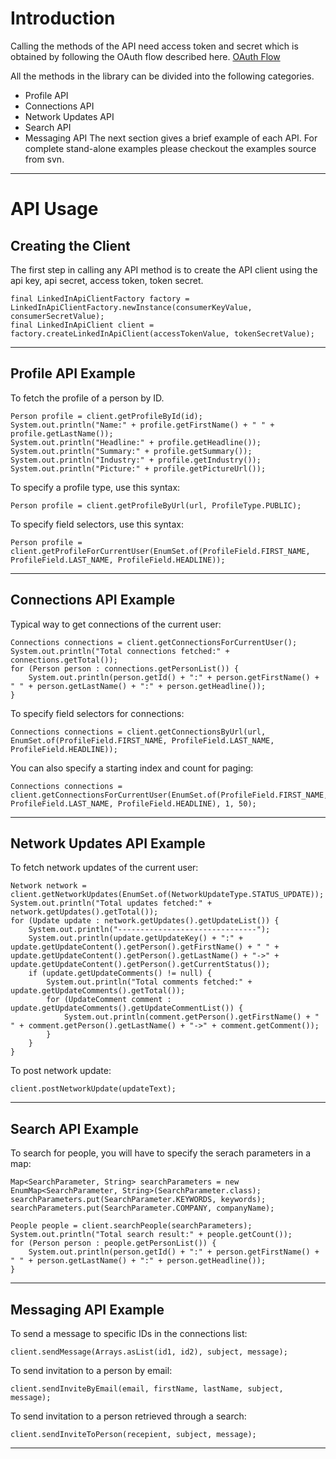 # Introduction #
Calling the methods of the API need access token and secret which is obtained by following the OAuth flow described here. [OAuth Flow](OAuthFlow.md)

All the methods in the library can be divided into the following categories.
  * Profile API
  * Connections API
  * Network Updates API
  * Search API
  * Messaging API
The next section gives a brief example of each API. For complete stand-alone examples please checkout the examples source from svn.

---

# API Usage #

## Creating the Client ##
The first step in calling any API method is to create the API client using the api key, api secret, access token, token secret.
```
final LinkedInApiClientFactory factory = LinkedInApiClientFactory.newInstance(consumerKeyValue, consumerSecretValue);
final LinkedInApiClient client = factory.createLinkedInApiClient(accessTokenValue, tokenSecretValue);

```

---

## Profile API Example ##
To fetch the profile of a person by ID.
```
Person profile = client.getProfileById(id);
System.out.println("Name:" + profile.getFirstName() + " " + profile.getLastName());
System.out.println("Headline:" + profile.getHeadline());
System.out.println("Summary:" + profile.getSummary());
System.out.println("Industry:" + profile.getIndustry());
System.out.println("Picture:" + profile.getPictureUrl());
```
To specify a profile type, use this syntax:
```
Person profile = client.getProfileByUrl(url, ProfileType.PUBLIC);
```
To specify field selectors, use this syntax:
```
Person profile = client.getProfileForCurrentUser(EnumSet.of(ProfileField.FIRST_NAME, ProfileField.LAST_NAME, ProfileField.HEADLINE));
```

---

## Connections API Example ##
Typical way to get connections of the current user:
```
Connections connections = client.getConnectionsForCurrentUser();
System.out.println("Total connections fetched:" + connections.getTotal());
for (Person person : connections.getPersonList()) {
	System.out.println(person.getId() + ":" + person.getFirstName() + " " + person.getLastName() + ":" + person.getHeadline());
}
```
To specify field selectors for connections:
```
Connections connections = client.getConnectionsByUrl(url, EnumSet.of(ProfileField.FIRST_NAME, ProfileField.LAST_NAME, ProfileField.HEADLINE));
```
You can also specify a starting index and count for paging:
```
Connections connections = client.getConnectionsForCurrentUser(EnumSet.of(ProfileField.FIRST_NAME, ProfileField.LAST_NAME, ProfileField.HEADLINE), 1, 50);
```

---

## Network Updates API Example ##
To fetch network updates of the current user:
```
Network network = client.getNetworkUpdates(EnumSet.of(NetworkUpdateType.STATUS_UPDATE));
System.out.println("Total updates fetched:" + network.getUpdates().getTotal());
for (Update update : network.getUpdates().getUpdateList()) {
	System.out.println("-------------------------------");
	System.out.println(update.getUpdateKey() + ":" + update.getUpdateContent().getPerson().getFirstName() + " " + update.getUpdateContent().getPerson().getLastName() + "->" + update.getUpdateContent().getPerson().getCurrentStatus());
	if (update.getUpdateComments() != null) {
		System.out.println("Total comments fetched:" + update.getUpdateComments().getTotal());
		for (UpdateComment comment : update.getUpdateComments().getUpdateCommentList()) {
			System.out.println(comment.getPerson().getFirstName() + " " + comment.getPerson().getLastName() + "->" + comment.getComment());				
		}
	}
}
```
To post network update:
```
client.postNetworkUpdate(updateText);
```

---

## Search API Example ##
To search for people, you will have to specify the serach parameters in a map:
```
Map<SearchParameter, String> searchParameters = new EnumMap<SearchParameter, String>(SearchParameter.class);
searchParameters.put(SearchParameter.KEYWORDS, keywords);
searchParameters.put(SearchParameter.COMPANY, companyName);

People people = client.searchPeople(searchParameters);
System.out.println("Total search result:" + people.getCount());
for (Person person : people.getPersonList()) {
	System.out.println(person.getId() + ":" + person.getFirstName() + " " + person.getLastName() + ":" + person.getHeadline());
}

```

---

## Messaging API Example ##
To send a message to specific IDs in the connections list:
```
client.sendMessage(Arrays.asList(id1, id2), subject, message);
```
To send invitation to a person by email:
```
client.sendInviteByEmail(email, firstName, lastName, subject, message);
```
To send invitation to a person retrieved through a search:
```
client.sendInviteToPerson(recepient, subject, message);
```

---
